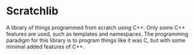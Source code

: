 # Scratchlib

A library of things programmed from scratch using C++. Only some C++ features are used, such as templates and namespaces. The programming paradigm for this library is to program things like it was C, but with some minimal added features of C++.
